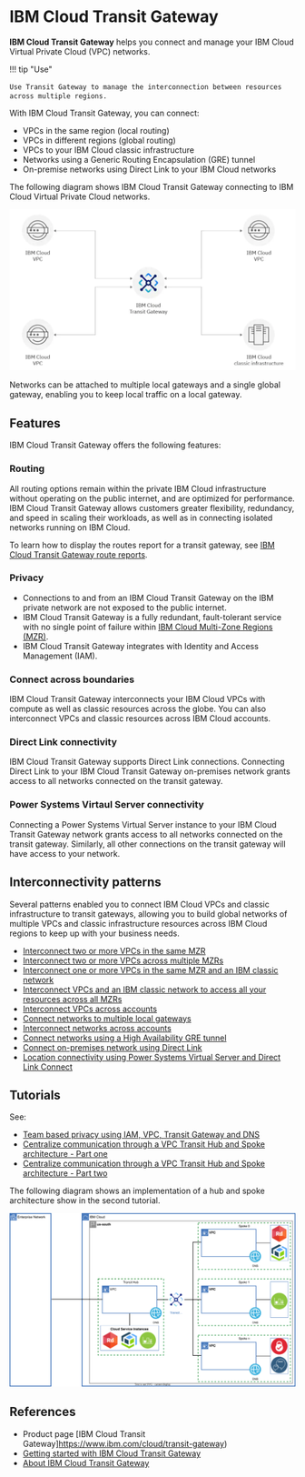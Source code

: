 # IBM Cloud Transit Gateway

**IBM Cloud Transit Gateway** helps you connect and manage your IBM Cloud Virtual Private Cloud (VPC) networks.

!!! tip "Use"

    Use Transit Gateway to manage the interconnection between resources across multiple regions. 

With IBM Cloud Transit Gateway, you can connect:

- VPCs in the same region (local routing)
- VPCs in different regions (global routing)
- VPCs to your IBM Cloud classic infrastructure
- Networks using a Generic Routing Encapsulation (GRE) tunnel
- On-premise networks using Direct Link to your IBM Cloud networks

The following diagram shows IBM Cloud Transit Gateway connecting to IBM Cloud Virtual Private Cloud networks.

![transit gateway architecture](./media/cloud-transit-gateway-overview.webp)

Networks can be attached to multiple local gateways and a single global gateway, enabling you to keep local traffic on a local gateway.

## Features

IBM Cloud Transit Gateway offers the following features:

### Routing

All routing options remain within the private IBM Cloud infrastructure without operating on the public internet, and are optimized for performance. IBM Cloud Transit Gateway allows customers greater flexibility, redundancy, and speed in scaling their workloads, as well as in connecting isolated networks running on IBM Cloud.

To learn how to display the routes report for a transit gateway, see [IBM Cloud Transit Gateway route reports](https://cloud.ibm.com/docs/transit-gateway?topic=transit-gateway-route-reports).

### Privacy

- Connections to and from an IBM Cloud Transit Gateway on the IBM private network are not exposed to the public internet. 
- IBM Cloud Transit Gateway is a fully redundant, fault-tolerant service with no single point of failure within [IBM Cloud Multi-Zone Regions (MZR)](https://cloud.ibm.com/docs/transit-gateway?topic=transit-gateway-tg-locations).
- IBM Cloud Transit Gateway integrates with Identity and Access Management (IAM).

### Connect across boundaries

IBM Cloud Transit Gateway interconnects your IBM Cloud VPCs with compute as well as classic resources across the globe. You can also interconnect VPCs and classic resources across IBM Cloud accounts.

### Direct Link connectivity

IBM Cloud Transit Gateway supports Direct Link connections. Connecting Direct Link to your IBM Cloud Transit Gateway on-premises network grants access to all networks connected on the transit gateway.

### Power Systems Virtaul Server connectivity

Connecting a Power Systems Virtual Server instance to your IBM Cloud Transit Gateway network grants access to all networks connected on the transit gateway. Similarly, all other connections on the transit gateway will have access to your network.

## Interconnectivity patterns

Several patterns enabled you to connect IBM Cloud VPCs and classic infrastructure to transit gateways, allowing you to build global networks of multiple VPCs and classic infrastructure resources across IBM Cloud regions to keep up with your business needs.

- [Interconnect two or more VPCs in the same MZR](https://cloud.ibm.com/docs/transit-gateway?topic=transit-gateway-about#use-case-1)
- [Interconnect two or more VPCs across multiple MZRs](https://cloud.ibm.com/docs/transit-gateway?topic=transit-gateway-about#use-case-2)
- [Interconnect one or more VPCs in the same MZR and an IBM classic network](https://cloud.ibm.com/docs/transit-gateway?topic=transit-gateway-about#use-case-3)
- [Interconnect VPCs and an IBM classic network to access all your resources across all MZRs](https://cloud.ibm.com/docs/transit-gateway?topic=transit-gateway-about#use-case-4)
- [Interconnect VPCs across accounts](https://cloud.ibm.com/docs/transit-gateway?topic=transit-gateway-about#use-case-5)
- [Connect networks to multiple local gateways](https://cloud.ibm.com/docs/transit-gateway?topic=transit-gateway-about#use-case-6)
- [Interconnect networks across accounts](https://cloud.ibm.com/docs/transit-gateway?topic=transit-gateway-about#use-case-7)
- [Connect networks using a High Availability GRE tunnel](https://cloud.ibm.com/docs/transit-gateway?topic=transit-gateway-about#use-case-8)
- [Connect on-premises network using Direct Link](https://cloud.ibm.com/docs/transit-gateway?topic=transit-gateway-about#use-case-9)
- [Location connectivity using Power Systems Virtual Server and Direct Link Connect](https://cloud.ibm.com/docs/power-iaas?topic=power-iaas-network-architecture-diagrams#network-reference-architecture-tgw)

## Tutorials

See:

- [Team based privacy using IAM, VPC, Transit Gateway and DNS](https://cloud.ibm.com/docs/transit-gateway?topic=transit-gateway-vpc-tg-dns-iam)
- [Centralize communication through a VPC Transit Hub and Spoke architecture - Part one](https://cloud.ibm.com/docs/transit-gateway?topic=transit-gateway-vpc-transit1)
- [Centralize communication through a VPC Transit Hub and Spoke architecture - Part two](https://cloud.ibm.com/docs/transit-gateway?topic=transit-gateway-vpc-transit2)

The following diagram shows an implementation of a hub and spoke architecture show in the second tutorial.

![hub spoke](./media/vpc-transit-overview.svg)

## References

- Product page [IBM Cloud Transit Gateway]https://www.ibm.com/cloud/transit-gateway)
- [Getting started with IBM Cloud Transit Gateway](https://cloud.ibm.com/docs/transit-gateway?topic=transit-gateway-getting-started)
- [About IBM Cloud Transit Gateway](https://cloud.ibm.com/docs/transit-gateway?topic=transit-gateway-about)